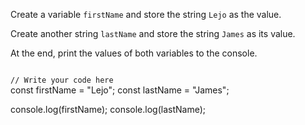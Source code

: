 Create a variable `firstName` and store the string `Lejo` as the value.

Create another string `lastName` and store the string `James` as its value.

At the end, print the values of both variables to the console.

<codeblock language="javascript" type="exercise" testMode="fixedInput">
<code>
// Write your code here
</code>
<solution>
const firstName = "Lejo";
const lastName = "James";

console.log(firstName);
console.log(lastName);
</solution>
</codeblock>
